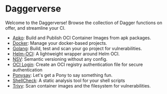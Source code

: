 # Daggerverse

Welcome to the Daggerverse! Browse the collection of Dagger functions on offer, and streamline your CI.

- [Apko](https://daggerverse.dev/mod/github.com/purpleclay/daggerverse/apko): Build and Publish OCI Container Images from apk packages.
- [Docker](https://daggerverse.dev/mod/github.com/purpleclay/daggerverse/docker): Manage your docker-based projects.
- [Golang](https://daggerverse.dev/mod/github.com/purpleclay/daggerverse/golang): Build, test and scan your go project for vulnerabilities.
- [Helm-OCI](https://daggerverse.dev/mod/github.com/purpleclay/daggerverse/helm-oci): A lightweight wrapper around Helm OCI.
- [NSV](https://daggerverse.dev/mod/github.com/purpleclay/daggerverse/nsv): Semantic versioning without any config.
- [OCI Login](https://daggerverse.dev/mod/github.com/purpleclay/daggerverse/oci-login): Create an OCI registry authentication file for secure authentication
- [Ponysay](https://daggerverse.dev/mod/github.com/purpleclay/daggerverse/ponysay): Let's get a Pony to say something fun.
- [ShellCheck](https://daggerverse.dev/mod/github.com/purpleclay/daggerverse/shellcheck): A static analysis tool for your shell scripts
- [Trivy](https://daggerverse.dev/mod/github.com/purpleclay/daggerverse/trivy): Scan container images and the filesystem for vulnerabilities.
